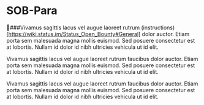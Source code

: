 # SOB-Para

:rocket:###Vivamus sagittis lacus vel augue laoreet rutrum (instructions)[https://wiki.status.im/Status_Open_Bounty#General] dolor auctor. Etiam porta sem malesuada magna mollis euismod. Sed posuere consectetur est at lobortis. Nullam id dolor id nibh ultricies vehicula ut id elit.

Vivamus sagittis lacus vel augue laoreet rutrum faucibus dolor auctor. Etiam porta sem malesuada magna mollis euismod. Sed posuere consectetur est at lobortis. Nullam id dolor id nibh ultricies vehicula ut id elit.

Vivamus sagittis lacus vel augue laoreet rutrum faucibus dolor auctor. Etiam porta sem malesuada magna mollis euismod. Sed posuere consectetur est at lobortis. Nullam id dolor id nibh ultricies vehicula ut id elit.
